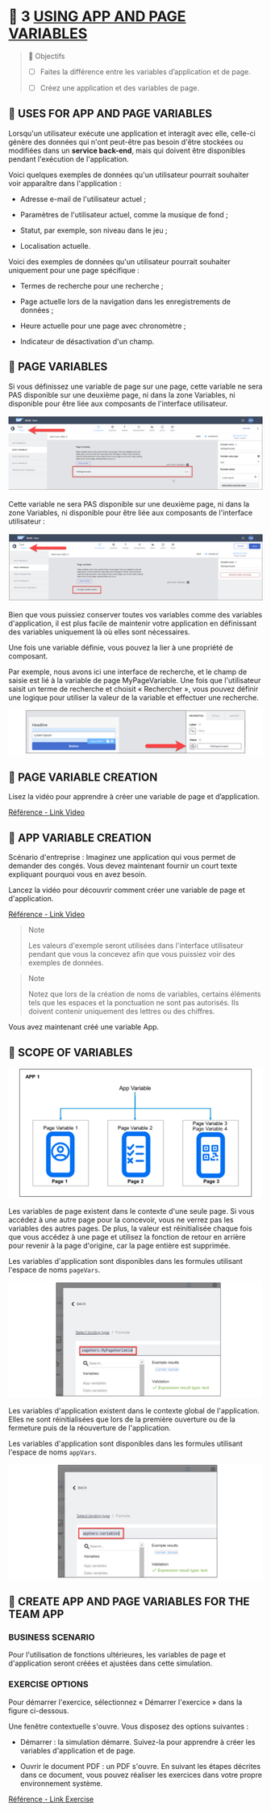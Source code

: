# 🌸 3 [USING APP AND PAGE VARIABLES](https://learning.sap.com/learning-journeys/develop-apps-with-sap-build-apps-using-drag-and-drop-simplicity/using-app-and-page-variables_aba96b58-dda2-4d38-aef0-bb86373e7d12)

> 🌺 Objectifs
>
> - [ ] Faites la différence entre les variables d’application et de page.
>
> - [ ] Créez une application et des variables de page.

## 🌸 USES FOR APP AND PAGE VARIABLES

Lorsqu'un utilisateur exécute une application et interagit avec elle, celle-ci génère des données qui n'ont peut-être pas besoin d'être stockées ou modifiées dans un **service back-end**, mais qui doivent être disponibles pendant l'exécution de l'application.

Voici quelques exemples de données qu'un utilisateur pourrait souhaiter voir apparaître dans l'application :

- Adresse e-mail de l'utilisateur actuel ;

- Paramètres de l'utilisateur actuel, comme la musique de fond ;

- Statut, par exemple, son niveau dans le jeu ;

- Localisation actuelle.

Voici des exemples de données qu'un utilisateur pourrait souhaiter uniquement pour une page spécifique :

- Termes de recherche pour une recherche ;

- Page actuelle lors de la navigation dans les enregistrements de données ;

- Heure actuelle pour une page avec chronomètre ;

- Indicateur de désactivation d'un champ.

## 🌸 PAGE VARIABLES

Si vous définissez une variable de page sur une page, cette variable ne sera PAS disponible sur une deuxième page, ni dans la zone Variables, ni disponible pour être liée aux composants de l'interface utilisateur.

![](./assets/APP400_01_U3L3_01_scr.png)

Cette variable ne sera PAS disponible sur une deuxième page, ni dans la zone Variables, ni disponible pour être liée aux composants de l'interface utilisateur :

![](./assets/APP400_01_U3L3_02_scr.png)

Bien que vous puissiez conserver toutes vos variables comme des variables d'application, il est plus facile de maintenir votre application en définissant des variables uniquement là où elles sont nécessaires.

Une fois une variable définie, vous pouvez la lier à une propriété de composant.

Par exemple, nous avons ici une interface de recherche, et le champ de saisie est lié à la variable de page MyPageVariable. Une fois que l'utilisateur saisit un terme de recherche et choisit « Rechercher », vous pouvez définir une logique pour utiliser la valeur de la variable et effectuer une recherche.

![](./assets/APP400_01_U3L3_03_scr.png)

## 🌸 PAGE VARIABLE CREATION

Lisez la vidéo pour apprendre à créer une variable de page et d’application.

[Référence - Link Video](https://learning.sap.com/learning-journeys/develop-apps-with-sap-build-apps-using-drag-and-drop-simplicity/using-app-and-page-variables_aba96b58-dda2-4d38-aef0-bb86373e7d12)

## 🌸 APP VARIABLE CREATION

Scénario d'entreprise : Imaginez une application qui vous permet de demander des congés. Vous devez maintenant fournir un court texte expliquant pourquoi vous en avez besoin.

Lancez la vidéo pour découvrir comment créer une variable de page et d'application.

[Référence - Link Video](https://learning.sap.com/learning-journeys/develop-apps-with-sap-build-apps-using-drag-and-drop-simplicity/using-app-and-page-variables_aba96b58-dda2-4d38-aef0-bb86373e7d12)

> Note
>
> Les valeurs d'exemple seront utilisées dans l'interface utilisateur pendant que vous la concevez afin que vous puissiez voir des exemples de données.

> Note
>
> Notez que lors de la création de noms de variables, certains éléments tels que les espaces et la ponctuation ne sont pas autorisés. Ils doivent contenir uniquement des lettres ou des chiffres.

Vous avez maintenant créé une variable App.

## 🌸 SCOPE OF VARIABLES

![](./assets/Scope_of_Variables_Static_new.png)

Les variables de page existent dans le contexte d'une seule page. Si vous accédez à une autre page pour la concevoir, vous ne verrez pas les variables des autres pages. De plus, la valeur est réinitialisée chaque fois que vous accédez à une page et utilisez la fonction de retour en arrière pour revenir à la page d'origine, car la page entière est supprimée.

Les variables d'application sont disponibles dans les formules utilisant l'espace de noms `pageVars`.

![](./assets/APP400_01_U3L3_11_scr.png)

Les variables d'application existent dans le contexte global de l'application. Elles ne sont réinitialisées que lors de la première ouverture ou de la fermeture puis de la réouverture de l'application.

Les variables d'application sont disponibles dans les formules utilisant l'espace de noms `appVars`.

![](./assets/APP400_01_U3L3_12_scr.png)

## 🌸 CREATE APP AND PAGE VARIABLES FOR THE TEAM APP

### BUSINESS SCENARIO

Pour l'utilisation de fonctions ultérieures, les variables de page et d'application seront créées et ajustées dans cette simulation.

### EXERCISE OPTIONS

Pour démarrer l'exercice, sélectionnez « Démarrer l'exercice » dans la figure ci-dessous.

Une fenêtre contextuelle s'ouvre. Vous disposez des options suivantes :

- Démarrer : la simulation démarre. Suivez-la pour apprendre à créer les variables d'application et de page.

- Ouvrir le document PDF : un PDF s'ouvre. En suivant les étapes décrites dans ce document, vous pouvez réaliser les exercices dans votre propre environnement système.

[Référence - Link Exercise](https://learnsap.enable-now.cloud.sap/pub/mmcp/index.html?show=project!PR_C0F7BAB4CCD02A80:uebung)
